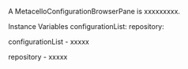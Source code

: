A MetacelloConfigurationBrowserPane is xxxxxxxxx.Instance Variables	configurationList:		<Object>	repository:		<Object>configurationList	- xxxxxrepository	- xxxxx